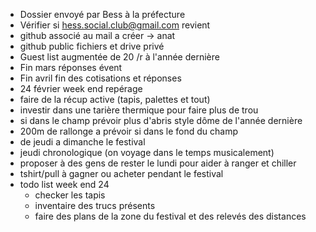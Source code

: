 - Dossier envoyé par Bess à la préfecture
- Vérifier si hess.social.club@gmail.com revient
- github associé au mail a créer -> anat
- github public fichiers et drive privé
- Guest list augmentée de 20 /r  à l'année dernière
- Fin mars réponses évent
- Fin avril fin des cotisations et réponses 
- 24 février week end repérage
- faire de la récup active (tapis, palettes et tout)
- investir dans une tarière thermique pour faire plus de trou
- si dans le champ prévoir plus d'abris style dôme de l'année dernière 
- 200m de rallonge a prévoir si dans le fond du champ
- de jeudi a dimanche le festival
- jeudi chronologique (on voyage dans le temps musicalement)
- proposer à des gens de rester le lundi pour aider à ranger et chiller
- tshirt/pull à gagner ou acheter pendant le festival
- todo list week end 24
	- checker les tapis
	- inventaire des trucs présents
	- faire des plans de la zone du festival et des relevés des distances
